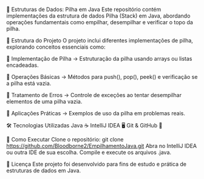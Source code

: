 📌 Estruturas de Dados: Pilha em Java
Este repositório contém implementações da estrutura de dados Pilha (Stack) em Java, abordando operações fundamentais como empilhar, desempilhar e verificar o topo da pilha.

📁 Estrutura do Projeto
O projeto inclui diferentes implementações de pilha, explorando conceitos essenciais como:

📌 Implementação de Pilha → Estruturação da pilha usando arrays ou listas encadeadas.

📌 Operações Básicas → Métodos para push(), pop(), peek() e verificação se a pilha está vazia.

📌 Tratamento de Erros → Controle de exceções ao tentar desempilhar elementos de uma pilha vazia.

📌 Aplicações Práticas → Exemplos de uso da pilha em problemas reais.

🛠 Tecnologias Utilizadas
Java ☕
IntelliJ IDEA 🖥️
Git & GitHub 🔧

🚀 Como Executar
Clone o repositório:
git clone https://github.com/Bloodborne2/EmpilhamentoJava.git
Abra no IntelliJ IDEA ou outra IDE de sua escolha.
Compile e execute os arquivos .java.

📄 Licença
Este projeto foi desenvolvido para fins de estudo e prática de estruturas de dados em Java.
